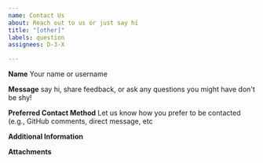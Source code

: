 ```yaml
---
name: Contact Us
about: Reach out to us or just say hi
title: "[other]"
labels: question
assignees: D-3-X

---
```


**Name**
Your name or username

**Message**
say hi, share feedback, or ask any questions you might have don't be shy!

**Preferred Contact Method**
Let us know how you prefer to be contacted (e.g., GitHub comments, direct message, etc

**Additional Information**
<!-- Any other context or information that might be helpful -->

**Attachments**
<!-- Attach any relevant files or documents -->
